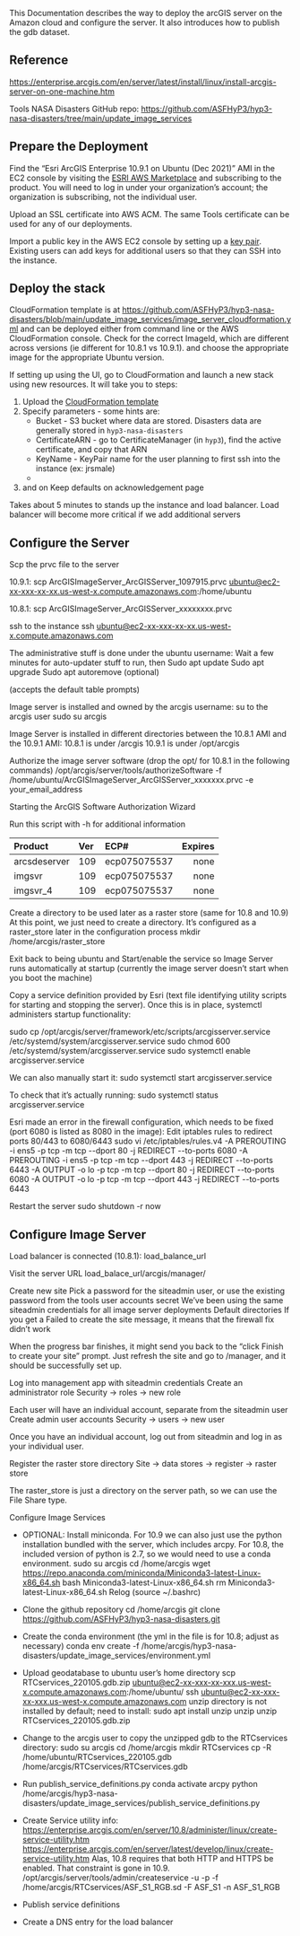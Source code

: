 This Documentation describes the way to deploy the arcGIS server on the Amazon cloud and configure the server.
It also introduces how to publish the gdb dataset. 


## Reference 

https://enterprise.arcgis.com/en/server/latest/install/linux/install-arcgis-server-on-one-machine.htm

Tools NASA Disasters GitHub repo:
https://github.com/ASFHyP3/hyp3-nasa-disasters/tree/main/update_image_services

## Prepare the Deployment

Find the “Esri ArcGIS Enterprise 10.9.1 on Ubuntu (Dec 2021)” AMI in the EC2 console by visiting the [ESRI AWS Marketplace](https://aws.amazon.com/marketplace/seller-profile?id=98a100e1-04d1-40b2-aa8a-619411d037d2) and subscribing to the product. You will need to log in under your organization’s account; the organization is subscribing, not the individual user.

Upload an SSL certificate into AWS ACM. The same Tools certificate can be used for any of our deployments.

Import a public key in the AWS EC2 console by setting up a [key pair](https://docs.aws.amazon.com/AWSEC2/latest/UserGuide/ec2-key-pairs.html). Existing users can add keys for additional users so that they can SSH into the instance.

## Deploy the stack

CloudFormation template is at https://github.com/ASFHyP3/hyp3-nasa-disasters/blob/main/update_image_services/image_server_cloudformation.yml and can be deployed either from command line or the AWS CloudFormation console.
Check for the correct ImageId, which are different across versions (ie different for 10.8.1 vs 10.9.1).
and choose the appropriate image for the appropriate Ubuntu version.

If setting up using the UI, go to CloudFormation and launch a new stack using new resources. It will take you to steps:
1. Upload the [CloudFormation template]()
2. Specify parameters - some hints are:
   * Bucket - S3 bucket where data are stored. Disasters data are generally stored in `hyp3-nasa-disasters`
   * CertificateARN - go to CertificateManager (in `hyp3`), find the active certificate, and copy that ARN
   * KeyName - KeyPair name for the user planning to first ssh into the instance (ex: jrsmale)
   * 
3. and on Keep defaults on acknowledgement page


Takes about 5 minutes to stands up the instance and load balancer. Load balancer will become more critical if we add additional servers


## Configure the Server

Scp the prvc file to the server

10.9.1:
scp ArcGISImageServer_ArcGISServer_1097915.prvc ubuntu@ec2-xx-xxx-xx-xx.us-west-x.compute.amazonaws.com:/home/ubuntu

10.8.1:
scp ArcGISImageServer_ArcGISServer_xxxxxxxx.prvc

ssh to the instance
ssh ubuntu@ec2-xx-xxx-xx-xx.us-west-x.compute.amazonaws.com

The administrative stuff is done under the ubuntu username:
Wait a few minutes for auto-updater stuff to run, then
Sudo apt update
Sudo apt upgrade
Sudo apt autoremove (optional)

(accepts the default table prompts)

Image server is installed and owned by the arcgis username:
su to the arcgis user
sudo su arcgis

Image Server is installed in different directories between the 10.8.1 AMI and the 10.9.1 AMI:
10.8.1 is under /arcgis
10.9.1 is under /opt/arcgis

Authorize the image server software (drop the opt/ for 10.8.1 in the following commands)
/opt/arcgis/server/tools/authorizeSoftware -f /home/ubuntu/ArcGISImageServer_ArcGISServer_xxxxxxx.prvc -e your_email_address

Starting the ArcGIS Software Authorization Wizard

Run this script with -h for additional information

|Product    |Ver            |ECP#          |Expires | 
|:----------|:--------------|:-------------|-------:|
|arcsdeserver|     109      |  ecp075075537|   none |   
|imgsvr      |     109      |  ecp075075537|   none |   
|imgsvr_4    |     109      |  ecp075075537|   none |   

Create a directory to be used later as a raster store (same for 10.8 and 10.9)
At this point, we just need to create a directory. It’s configured as a raster_store later in the configuration process
mkdir /home/arcgis/raster_store

Exit back to being ubuntu and Start/enable the service so Image Server runs automatically at startup (currently the image server doesn’t start when you boot the machine)

Copy a service definition provided by Esri (text file identifying utility scripts for starting and stopping the server). Once this is in place, systemctl administers startup functionality:

sudo cp /opt/arcgis/server/framework/etc/scripts/arcgisserver.service /etc/systemd/system/arcgisserver.service
sudo chmod 600 /etc/systemd/system/arcgisserver.service
sudo systemctl enable arcgisserver.service

We can also manually start it:
sudo systemctl start arcgisserver.service

To check that it’s actually running:
sudo systemctl status arcgisserver.service

Esri made an error in the firewall configuration, which needs to be fixed (port 6080 is listed as 8080 in the image):
Edit iptables rules to redirect ports 80/443 to 6080/6443
sudo vi /etc/iptables/rules.v4
-A PREROUTING -i ens5 -p tcp -m tcp --dport 80 -j REDIRECT --to-ports 6080
-A PREROUTING -i ens5 -p tcp -m tcp --dport 443 -j REDIRECT --to-ports 6443
-A OUTPUT -o lo -p tcp -m tcp --dport 80 -j REDIRECT --to-ports 6080
-A OUTPUT -o lo -p tcp -m tcp --dport 443 -j REDIRECT --to-ports 6443

Restart the server 
sudo shutdown -r now

## Configure Image Server

Load balancer is connected (10.8.1): load_balance_url

Visit the server URL
load_balace_url/arcgis/manager/

Create new site
Pick a password for the siteadmin user, or use the existing password from the tools user
accounts secret
We’ve been using the same siteadmin credentials for all image server deployments
Default directories
If you get a Failed to create the site message, it means that the firewall fix didn’t work

When the progress bar finishes, it might send you back to the “click Finish to create your site” prompt. Just refresh the site and go to /manager, and it should be successfully set up.

Log into management app with siteadmin credentials
Create an administrator role
Security -> roles -> new role


Each user will have an individual account, separate from the siteadmin user
Create admin user accounts
Security -> users -> new user

Once you have an individual account, log out from siteadmin and log in as your individual user.

Register the raster store directory
Site -> data stores -> register -> raster store

The raster_store is just a directory on the server path, so we can use the File Share type.

Configure Image Services

* OPTIONAL: Install miniconda.
For 10.9 we can also just use the python installation bundled with the server, which includes arcpy. For 10.8, the included version of python is 2.7, so we would need to use a conda environment.
sudo su arcgis
cd /home/arcgis
wget https://repo.anaconda.com/miniconda/Miniconda3-latest-Linux-x86_64.sh
bash Miniconda3-latest-Linux-x86_64.sh
rm Miniconda3-latest-Linux-x86_64.sh
Relog (source ~/.bashrc)

* Clone the github repository
cd /home/arcgis
git clone https://github.com/ASFHyP3/hyp3-nasa-disasters.git

* Create the conda environment (the yml in the file is for 10.8; adjust as necessary)
conda env create -f /home/arcgis/hyp3-nasa-disasters/update_image_services/environment.yml

* Upload geodatabase to ubuntu user’s home directory
scp RTCservices_220105.gdb.zip ubuntu@ec2-xx-xxx-xx-xxx.us-west-x.compute.amazonaws.com:/home/ubuntu/
ssh ubuntu@ec2-xx-xxx-xx-xxx.us-west-x.compute.amazonaws.com
unzip directory is not installed by default; need to install:
sudo apt install unzip
unzip unzip RTCservices_220105.gdb.zip

* Change to the arcgis user to copy the unzipped gdb to the RTCservices directory:
sudo su arcgis
cd /home/arcgis
mkdir RTCservices
cp -R /home/ubuntu/RTCservices_220105.gdb /home/arcgis/RTCservices/RTCservices.gdb

* Run publish_service_definitions.py
conda activate arcpy
python /home/arcgis/hyp3-nasa-disasters/update_image_services/publish_service_definitions.py

* Create Service utility info: 
https://enterprise.arcgis.com/en/server/10.8/administer/linux/create-service-utility.htm
https://enterprise.arcgis.com/en/server/latest/develop/linux/create-service-utility.htm
Alas, 10.8 requires that both HTTP and HTTPS be enabled. That constraint is gone in 10.9.
/opt/arcgis/server/tools/admin/createservice -u <username> -p <password> -f /home/arcgis/RTCservices/ASF_S1_RGB.sd -F ASF_S1 -n ASF_S1_RGB

* Publish service definitions

* Create a DNS entry for the load balancer

